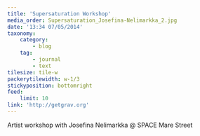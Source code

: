```yaml
---
title: 'Supersaturation Workshop'
media_order: Supersaturation_Josefina-Nelimarkka_2.jpg
date: '13:34 07/05/2014'
taxonomy:
    category:
        - blog
    tag:
        - journal
        - text
tilesize: tile-w
packerytilewidth: w-1/3
stickyposition: bottomright
feed:
    limit: 10
link: 'http://getgrav.org'
---
```


Artist workshop with Josefina Nelimarkka @ SPACE Mare Street
